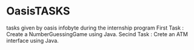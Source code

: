 # OasisTASKS
tasks given by oasis infobyte during the internship program
First Task : Create a NumberGuessingGame using Java.
Secind Task : Crete an ATM interface using Java.
